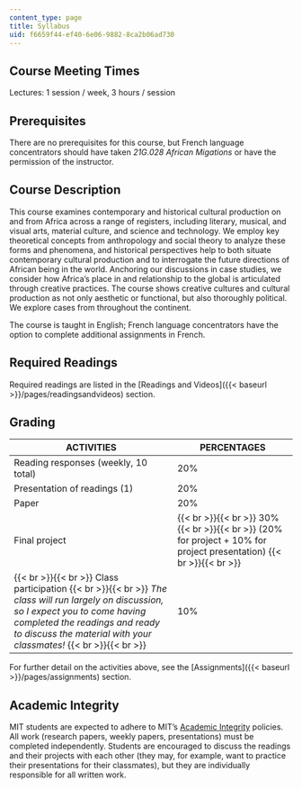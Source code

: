 ```yaml
---
content_type: page
title: Syllabus
uid: f6659f44-ef40-6e06-9882-8ca2b06ad730
---
```


Course Meeting Times
--------------------

Lectures: 1 session / week, 3 hours / session

Prerequisites
-------------

There are no prerequisites for this course, but French language concentrators should have taken _21G.028 African Migations_ or have the permission of the instructor.

Course Description
------------------

This course examines contemporary and historical cultural production on and from Africa across a range of registers, including literary, musical, and visual arts, material culture, and science and technology. We employ key theoretical concepts from anthropology and social theory to analyze these forms and phenomena, and historical perspectives help to both situate contemporary cultural production and to interrogate the future directions of African being in the world. Anchoring our discussions in case studies, we consider how Africa’s place in and relationship to the global is articulated through creative practices. The course shows creative cultures and cultural production as not only aesthetic or functional, but also thoroughly political. We explore cases from throughout the continent.

The course is taught in English; French language concentrators have the option to complete additional assignments in French.

Required Readings
-----------------

Required readings are listed in the [Readings and Videos]({{< baseurl >}}/pages/readingsandvideos) section.

Grading 
--------

| ACTIVITIES | PERCENTAGES |
| --- | --- |
| Reading responses (weekly, 10 total) | 20% |
| Presentation of readings (1) | 20% |
| Paper  | 20% |
| Final project |  {{< br >}}{{< br >}} 30% {{< br >}}{{< br >}} (20% for project + 10% for project presentation) {{< br >}}{{< br >}}  |
|  {{< br >}}{{< br >}} Class participation {{< br >}}{{< br >}} _The class will run largely on discussion, so I expect you to come having completed the readings and ready to discuss the material with your classmates!_ {{< br >}}{{< br >}}  | 10% 

For further detail on the activities above, see the [Assignments]({{< baseurl >}}/pages/assignments) section.

Academic Integrity
------------------

MIT students are expected to adhere to MIT’s [Academic Integrity](https://integrity.mit.edu/) policies. All work (research papers, weekly papers, presentations) must be completed independently. Students are encouraged to discuss the readings and their projects with each other (they may, for example, want to practice their presentations for their classmates), but they are individually responsible for all written work.